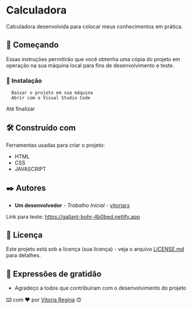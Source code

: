 # Calculadora

Calculadora desenvolvida para colocar meus conhecimentos em prática. 

## 🚀 Começando

Essas instruções permitirão que você obtenha uma cópia do projeto em operação na sua máquina local para fins de desenvolvimento e teste.





### 🔧 Instalação
 

```
  Baixar o projeto em sua máquina 
  Abrir com o Visual Studio Code
```
Até finalizar



## 🛠️ Construído com

Ferramentas usadas para criar o projeto:

* HTML
* CSS
* JAVASCRIPT


## ✒️ Autores

* **Um desenvolvedor** - *Trabalho Inicial* - [vitoriarx](https://github.com/vitoriarx)

Link para teste:  https://gallant-bohr-4b0bed.netlify.app

## 📄 Licença

Este projeto está sob a licença (sua licença) - veja o arquivo [LICENSE.md](https://github.com/usuario/projeto/licenca) para detalhes.

## 🎁 Expressões de gratidão

* Agradeço a todos que contribuíram com o desenvolvimento do projeto



⌨️ com ❤️ por [Vitoria Regina](https://gist.github.com/vitoriarx) 😊
